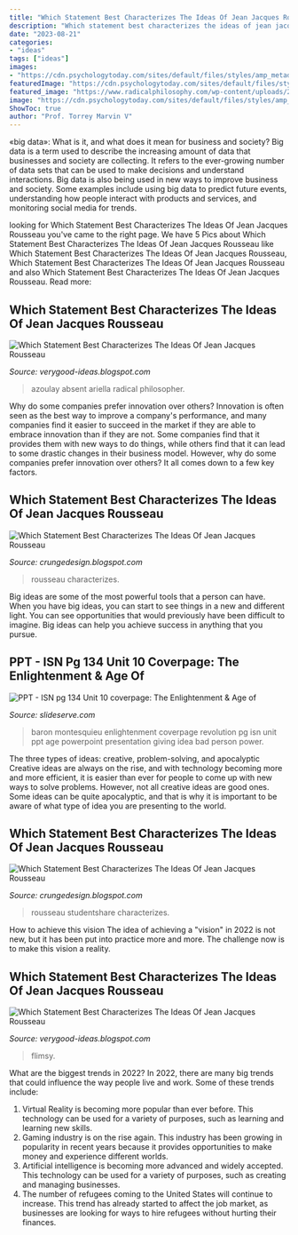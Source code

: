 ```yaml
---
title: "Which Statement Best Characterizes The Ideas Of Jean Jacques Rousseau - Which Statement Best Characterizes The Ideas Of Jean Jacques Rousseau"
description: "Which statement best characterizes the ideas of jean jacques rousseau"
date: "2023-08-21"
categories:
- "ideas"
tags: ["ideas"]
images:
- "https://cdn.psychologytoday.com/sites/default/files/styles/amp_metadata_content_image_min_1200px_wide/public/field_blog_entry_teaser_image/2018-02/peterson_lecture_33522701146_0-144x144-36_25-347_347.png?itok=1AybmWpS"
featuredImage: "https://cdn.psychologytoday.com/sites/default/files/styles/amp_metadata_content_image_min_1200px_wide/public/field_blog_entry_teaser_image/2018-02/peterson_lecture_33522701146_0-144x144-36_25-347_347.png?itok=1AybmWpS"
featured_image: "https://www.radicalphilosophy.com/wp-content/uploads/2011/04/rp158_article3_absentphilosopherprince_azoulay-000-286x500.jpg"
image: "https://cdn.psychologytoday.com/sites/default/files/styles/amp_metadata_content_image_min_1200px_wide/public/field_blog_entry_teaser_image/2018-02/peterson_lecture_33522701146_0-144x144-36_25-347_347.png?itok=1AybmWpS"
ShowToc: true
author: "Prof. Torrey Marvin V"
---
```



«big data»: What is it, and what does it mean for business and society?
Big data is a term used to describe the increasing amount of data that businesses and society are collecting. It refers to the ever-growing number of data sets that can be used to make decisions and understand interactions. Big data is also being used in new ways to improve business and society. Some examples include using big data to predict future events, understanding how people interact with products and services, and monitoring social media for trends.

	

		
looking for Which Statement Best Characterizes The Ideas Of Jean Jacques Rousseau you've came to the right page. We have 5 Pics about Which Statement Best Characterizes The Ideas Of Jean Jacques Rousseau like Which Statement Best Characterizes The Ideas Of Jean Jacques Rousseau, Which Statement Best Characterizes The Ideas Of Jean Jacques Rousseau and also Which Statement Best Characterizes The Ideas Of Jean Jacques Rousseau. Read more:
		
    
## Which Statement Best Characterizes The Ideas Of Jean Jacques Rousseau

<img loading=lazy src="https://www.radicalphilosophy.com/wp-content/uploads/2011/04/rp158_article3_absentphilosopherprince_azoulay-000-286x500.jpg" onerror="this.onerror=null;this.src='https://tse2.mm.bing.net/th?id=OIP.bhdkfMqzTWbDSmApnkAMnwAAAA&amp;pid=15.1';" alt="Which Statement Best Characterizes The Ideas Of Jean Jacques Rousseau">

_Source: verygood-ideas.blogspot.com_

>azoulay absent ariella radical philosopher. 

	

Why do some companies prefer innovation over others?
Innovation is often seen as the best way to improve a company's performance, and many companies find it easier to succeed in the market if they are able to embrace innovation than if they are not. Some companies find that it provides them with new ways to do things, while others find that it can lead to some drastic changes in their business model. However, why do some companies prefer innovation over others? It all comes down to a few key factors.

    
## Which Statement Best Characterizes The Ideas Of Jean Jacques Rousseau

<img loading=lazy src="https://www.coursehero.com/doc-asset/bg/14e0afc68fcaecbe01584e73e7e4f3883685a1a4/splits/v9.frq/split-0-page-1-html-bg.jpg" onerror="this.onerror=null;this.src='https://tse2.mm.bing.net/th?id=OIP.JrDrWkaw0G7s2IPmSMiTJgHaJl&amp;pid=15.1';" alt="Which Statement Best Characterizes The Ideas Of Jean Jacques Rousseau">

_Source: crungedesign.blogspot.com_

>rousseau characterizes. 

	

Big ideas are some of the most powerful tools that a person can have. When you have big ideas, you can start to see things in a new and different light. You can see opportunities that would previously have been difficult to imagine. Big ideas can help you achieve success in anything that you pursue.

    
## PPT - ISN Pg 134 Unit 10 Coverpage: The Enlightenment &amp; Age Of

<img loading=lazy src="https://image3.slideserve.com/5941232/baron-de-montesquieu-l.jpg" onerror="this.onerror=null;this.src='https://tse2.mm.bing.net/th?id=OIP.AvV2Cg1RIojM2iOIh8C1XgHaFj&amp;pid=15.1';" alt="PPT - ISN pg 134 Unit 10 coverpage: The Enlightenment &amp; Age of">

_Source: slideserve.com_

>baron montesquieu enlightenment coverpage revolution pg isn unit ppt age powerpoint presentation giving idea bad person power. 

	

The three types of ideas: creative, problem-solving, and apocalyptic
Creative ideas are always on the rise, and with technology becoming more and more efficient, it is easier than ever for people to come up with new ways to solve problems. However, not all creative ideas are good ones. Some ideas can be quite apocalyptic, and that is why it is important to be aware of what type of idea you are presenting to the world.

    
## Which Statement Best Characterizes The Ideas Of Jean Jacques Rousseau

<img loading=lazy src="https://studentshare.info/img/document-gallery/f7/c/1730814_400_600_1.jpg" onerror="this.onerror=null;this.src='https://tse4.mm.bing.net/th?id=OIP.UxyIuwOEoJfR339LbsuZEgAAAA&amp;pid=15.1';" alt="Which Statement Best Characterizes The Ideas Of Jean Jacques Rousseau">

_Source: crungedesign.blogspot.com_

>rousseau studentshare characterizes. 

	

How to achieve this vision
The idea of achieving a "vision" in 2022 is not new, but it has been put into practice more and more. The challenge now is to make this vision a reality.

    
## Which Statement Best Characterizes The Ideas Of Jean Jacques Rousseau

<img loading=lazy src="https://cdn.psychologytoday.com/sites/default/files/styles/amp_metadata_content_image_min_1200px_wide/public/field_blog_entry_teaser_image/2018-02/peterson_lecture_33522701146_0-144x144-36_25-347_347.png?itok=1AybmWpS" onerror="this.onerror=null;this.src='https://tse2.mm.bing.net/th?id=OIP.91CL4_ik-EZ9_mLShNQg4AHaHa&amp;pid=15.1';" alt="Which Statement Best Characterizes The Ideas Of Jean Jacques Rousseau">

_Source: verygood-ideas.blogspot.com_

>flimsy. 

	

What are the biggest trends in 2022?
In 2022, there are many big trends that could influence the way people live and work. Some of these trends include: 
1) Virtual Reality is becoming more popular than ever before. This technology can be used for a variety of purposes, such as learning and learning new skills. 
2) Gaming industry is on the rise again. This industry has been growing in popularity in recent years because it provides opportunities to make money and experience different worlds. 
3) Artificial intelligence is becoming more advanced and widely accepted. This technology can be used for a variety of purposes, such as creating and managing businesses. 
4) The number of refugees coming to the United States will continue to increase. This trend has already started to affect the job market, as businesses are looking for ways to hire refugees without hurting their finances.


